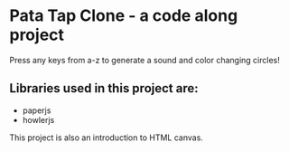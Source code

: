 # Pata Tap Clone - a code along project

Press any keys from a-z to generate a sound and color changing circles!

## Libraries used in this project are:

* paperjs
* howlerjs

This project is also an introduction to HTML canvas. 

